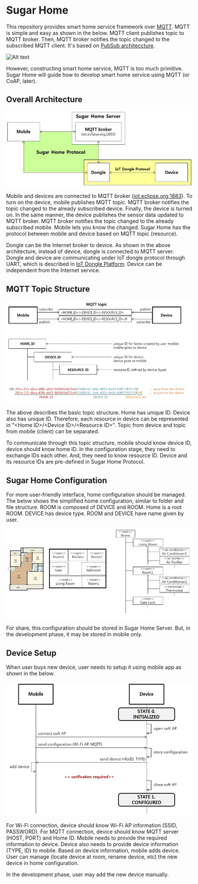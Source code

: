 # Sugar Home
This repository provides smart home service framework over [MQTT](http://mqtt.org). MQTT is simple and easy as shown in the below. MQTT client publishes topic to MQTT broker. Then, MQTT broker notifies the topic changed to the subscribed MQTT client. It's based on [PubSub architeccture](https://en.wikipedia.org/wiki/Publish-subscribe_pattern).

![Alt text](http://www.hivemq.com/wp-content/uploads/Screen-Shot-2014-10-22-at-12.21.07.png?raw=true "MQTT Publish/Subscribe Architecture")

However, constructing smart home service, MQTT is too much primitive. Sugar Home will guide how to develop smart home service using MQTT (or CoAP, later). 

## Overall Architecture

![Alt text](/document/image/overall_architecture.jpg?raw=true "Overall Architecture of Sugar Home")

Mobile and devices are connected to MQTT broker ([iot.eclipse.org:1883](http://iot.eclipse.org/getting-started#sandboxes)). To turn on the device, mobile publishes MQTT topic. MQTT broker notifies the topic changed to the already subscribed device. Finally, the device is turned on. In the same manner, the device publishes the sensor data updated to MQTT broker. MQTT broker notifies the topic changed to the already subscribed mobile. Mobile lets you know the changed. Sugar Home has the protocol between mobile and device based on MQTT topic (resource).

Dongle can be the Internet broker to device. As shown in the above architecture, instead of device, dongle is connected to MQTT server. Dongle and device are communicating under IoT dongle protocol through UART, which is described in [IoT Dongle Platform](https://github.com/gaiakeeper/iot_dongle_platform). Device can be independent from the Internet service.

## MQTT Topic Structure

![Alt text](/document/image/MQTT_topic.jpg?raw=true "MQTT Topic Structure")

The above describes the basic topic structure. Home has unique ID. Device also has unique ID. Therefore, each resource in device can be represented in "\<Home ID\>/\<Device ID\>/\<Resource ID\>". Topic from device and topic from mobile (client) can be separated.

To communicate through this topic structure, mobile should know device ID, device should know home ID. In the configuration stage, they need to exchange IDs each other. And, they need to know resource ID. Device and its resource IDs are pre-defined in Sugar Home Protocol.

## Sugar Home Configuration
For more user-friendly interface, home configuration should be managed. The below shows the simplified home configuration, similar to folder and file structure. ROOM is composed of DEVICE and ROOM. Home is a root ROOM. DEVICE has device type. ROOM and DEVICE have name given by user.

![Alt text](/document/image/sugar_home_configuration.jpg?raw=true "Sugar Home Configuration")

For share, this configuration should be stored in Sugar Home Server. But, in the development phase, it may be stored in mobile only.

## Device Setup
When user buys new device, user needs to setup it using mobile app as shown in the below.

![Alt text](/document/image/device_setup.jpg?raw=true "Device Setup")

For Wi-Fi connection, device should know Wi-Fi AP information (SSID, PASSWORD). For MQTT connection, device should know MQTT server (HOST, PORT) and Home ID. Mobile needs to provide the required information to device. Device also needs to provide device information (TYPE, ID) to mobile. Based on device information, mobile adds device. User can manage (locate device at room, rename device, etc) the new device in home configuration.

In the development phase, user may add the new device manually.
